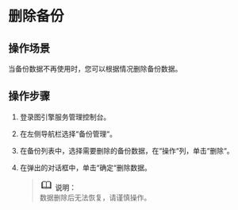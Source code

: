 # 删除备份<a name="ges_01_0020"></a>

## 操作场景<a name="section92613514355"></a>

当备份数据不再使用时，您可以根据情况删除备份数据。

## 操作步骤<a name="section18333121833512"></a>

1.  登录图引擎服务管理控制台。
2.  在左侧导航栏选择“备份管理“。
3.  在备份列表中，选择需要删除的备份数据，在“操作“列，单击“删除“。
4.  在弹出的对话框中，单击“确定“删除数据。

    >![](public_sys-resources/icon-note.gif) **说明：**   
    >数据删除后无法恢复，请谨慎操作。  


